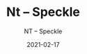 ---
designer: "Endless Knot"
description: "Color%3A%20Sea%20Foam%0AMaterial%3A%20100%25%20Wool%0ACollection%3A%20Hand-Tufted%20Collection"
image_primary: "img/SPK-235-600x750.jpg"
manufacturer: "Endless Knot"
href: "https://endlessknotrugs.com/product/speckle-sea-foam/"
subtitle: "NT – Speckle"
tags: 
  - "sea foam"
  - "100% wool"
  - "hand-tufted collection"
  - "Endless Knot"
  - "Hand-Tufted Rugs"
title: "Nt – Speckle"
category: "hand-tufted-rugs"
slug: "/manufacturers/endless-knot/hand-tufted-rugs/endless-knot-nt-speckle"
date: "2021-02-17"
---